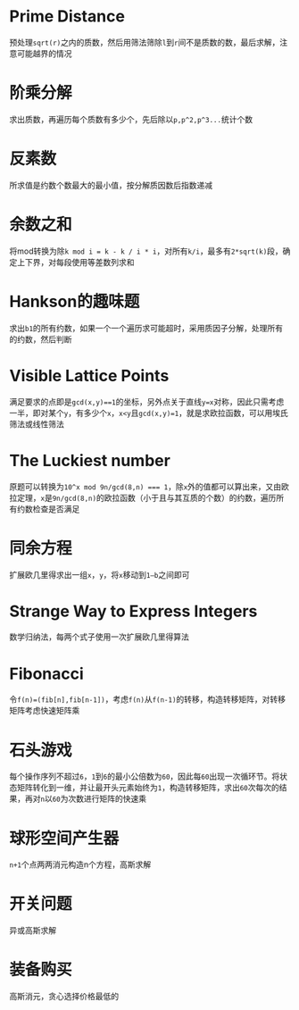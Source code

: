 # Prime Distance
预处理`sqrt(r)`之内的质数，然后用筛法筛除`l`到`r`间不是质数的数，最后求解，注意可能越界的情况
# 阶乘分解
求出质数，再遍历每个质数有多少个，先后除以`p,p^2,p^3...`统计个数
# 反素数
所求值是约数个数最大的最小值，按分解质因数后指数递减
# 余数之和
将mod转换为除`k mod i = k - k / i * i`，对所有`k/i`，最多有`2*sqrt(k)`段，确定上下界，对每段使用等差数列求和
# Hankson的趣味题
求出`b1`的所有约数，如果一个一个遍历求可能超时，采用质因子分解，处理所有的约数，然后判断
# Visible Lattice Points
满足要求的点即是`gcd(x,y)==1`的坐标，另外点关于直线`y=x`对称，因此只需考虑一半，即对某个`y`，有多少个`x`，`x<y`且`gcd(x,y)=1`，就是求欧拉函数，可以用埃氏筛法或线性筛法
# The Luckiest number
原题可以转换为`10^x mod 9n/gcd(8,n) === 1`，除`x`外的值都可以算出来，又由欧拉定理，`x`是`9n/gcd(8,n)`的欧拉函数（小于且与其互质的个数）的约数，遍历所有约数检查是否满足
# 同余方程
扩展欧几里得求出一组`x`，`y`，将`x`移动到`1—b`之间即可
# Strange Way to Express Integers
数学归纳法，每两个式子使用一次扩展欧几里得算法
# Fibonacci
令`f(n)=(fib[n],fib[n-1])`，考虑`f(n)`从`f(n-1)`的转移，构造转移矩阵，对转移矩阵考虑快速矩阵乘
# 石头游戏
每个操作序列不超过`6`，`1`到`6`的最小公倍数为`60`，因此每`60`出现一次循环节。将状态矩阵转化到一维，并让最开头元素始终为`1`，构造转移矩阵，求出`60`次每次的结果，再对`n`以`60`为次数进行矩阵的快速乘
# 球形空间产生器
`n+1`个点两两消元构造n个方程，高斯求解
# 开关问题
异或高斯求解
# 装备购买
高斯消元，贪心选择价格最低的